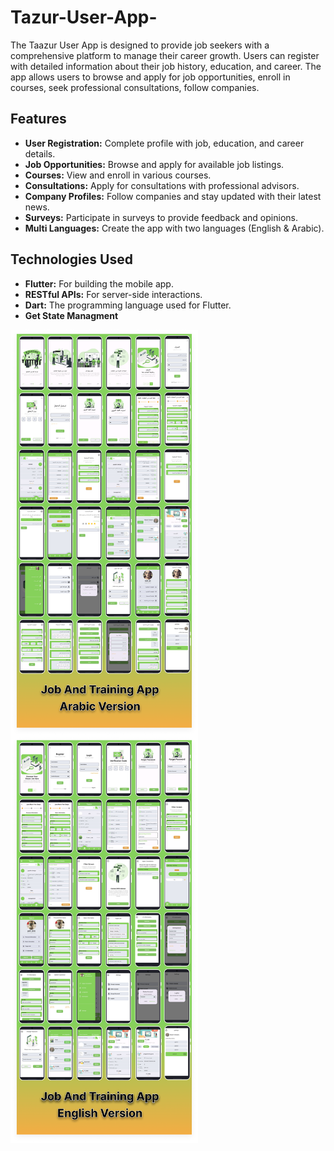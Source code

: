 # Tazur-User-App-
The Taazur User App is designed to provide job seekers with a comprehensive platform to manage their career growth. Users can register with detailed information about their job history, education, and career. The app allows users to browse and apply for job opportunities, enroll in courses, seek professional consultations, follow companies.

## Features
- **User Registration:** Complete profile with job, education, and career details.
- **Job Opportunities:** Browse and apply for available job listings.
- **Courses:** View and enroll in various courses.
- **Consultations:** Apply for consultations with professional advisors.
- **Company Profiles:** Follow companies and stay updated with their latest news.
- **Surveys:** Participate in surveys to provide feedback and opinions.
- **Multi Languages:** Create the app with two languages (English & Arabic).

## Technologies Used
- **Flutter:** For building the mobile app.
- **RESTful APIs:** For server-side interactions.
- **Dart:** The programming language used for Flutter.
- **Get State Managment**

<div style="display: flex; justify-content: space-between;">
  <img src="arabic/Job And Training App Arabic Version.png" alt="Auth" width="300"/>
</div>
<div style="display: flex; justify-content: space-between;">
  <img src="english/Job And Training App English Version.png" alt="Auth" width="300"/>
</div>
